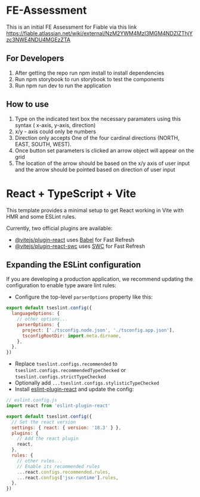 # FE-Assessment
  This is an initial FE Assessment for Fiable via this link https://fiable.atlassian.net/wiki/external/NzM2YWM4MzI3MGM4NDZlZThjYzc3NWE4NDU4MGEzZTA

## For Developers 
  1. After getting the repo run npm install to install dependencies
  2. Run npm storybook to run storybook to test the components
  3. Run npm run dev to run the application

## How to use
  1. Type on the indicated text box the necessary paramaters using this syntax ( x-axis, y-axis, direction)
  2. x/y - axis could only be numbers
  3. Direction only accepts One of the four cardinal directions (NORTH, EAST, SOUTH, WEST).
  4. Once button set parameters is clicked an arrow object will appear on the grid
  5. The location of the arrow should be based on the x/y axis of user input and the arrow should be pointed based on direction of user input 


# React + TypeScript + Vite

This template provides a minimal setup to get React working in Vite with HMR and some ESLint rules.

Currently, two official plugins are available:

- [@vitejs/plugin-react](https://github.com/vitejs/vite-plugin-react/blob/main/packages/plugin-react/README.md) uses [Babel](https://babeljs.io/) for Fast Refresh
- [@vitejs/plugin-react-swc](https://github.com/vitejs/vite-plugin-react-swc) uses [SWC](https://swc.rs/) for Fast Refresh

## Expanding the ESLint configuration

If you are developing a production application, we recommend updating the configuration to enable type aware lint rules:

- Configure the top-level `parserOptions` property like this:

```js
export default tseslint.config({
  languageOptions: {
    // other options...
    parserOptions: {
      project: ['./tsconfig.node.json', './tsconfig.app.json'],
      tsconfigRootDir: import.meta.dirname,
    },
  },
})
```

- Replace `tseslint.configs.recommended` to `tseslint.configs.recommendedTypeChecked` or `tseslint.configs.strictTypeChecked`
- Optionally add `...tseslint.configs.stylisticTypeChecked`
- Install [eslint-plugin-react](https://github.com/jsx-eslint/eslint-plugin-react) and update the config:

```js
// eslint.config.js
import react from 'eslint-plugin-react'

export default tseslint.config({
  // Set the react version
  settings: { react: { version: '18.3' } },
  plugins: {
    // Add the react plugin
    react,
  },
  rules: {
    // other rules...
    // Enable its recommended rules
    ...react.configs.recommended.rules,
    ...react.configs['jsx-runtime'].rules,
  },
})
```
